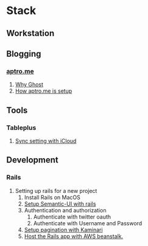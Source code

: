 # Stack

## Workstation

## Blogging

### [aptro.me](https://aptro.me)

1. [Why Ghost](blogging/why_ghost.md)
2. [How aptro.me is setup](blogging/aptro_me_setup.md)

## Tools

### Tableplus

1. [Sync setting with iCloud](tools/tableplus_sync_with_icloud.md)

## Development

### Rails

1. Setting up rails for a new project
    1. Install Rails on MacOS
    2. [Setup Semantic-UI with rails](development/rails/setup_semantic_ui.md)
    3. Authentication and authorization
        1. Authenticate with twitter oauth
        2. Authenticate with Username and Password
    4. [Setup pagination with Kaminari](development/rails/setup_pagination_kaminari.md)
    5. [Host the Rails app with AWS beanstalk.](development/rails/host_with_aws_beanstalk.md)
